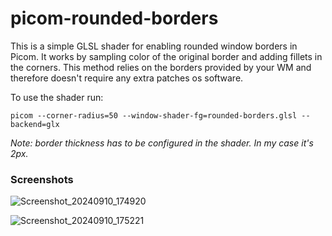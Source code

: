 # picom-rounded-borders

This is a simple GLSL shader for enabling rounded window borders in Picom.
It works by sampling color of the original border and adding fillets in the corners.
This method relies on the borders provided by your WM and therefore doesn't require any extra patches os software.

To use the shader run:
```
picom --corner-radius=50 --window-shader-fg=rounded-borders.glsl --backend=glx
```

_Note: border thickness has to be configured in the shader. In my case it's 2px._

### Screenshots

![Screenshot_20240910_174920](https://github.com/user-attachments/assets/ad4c4bf1-bdec-40ed-b716-0960f982c84e)

![Screenshot_20240910_175221](https://github.com/user-attachments/assets/9d57a4d6-a5e7-434b-b82e-c400b0b206a6)
